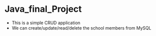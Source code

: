# Java_final_Project

- This is a simple CRUD application 
- We can create/update/read/delete the school members from MySQL

